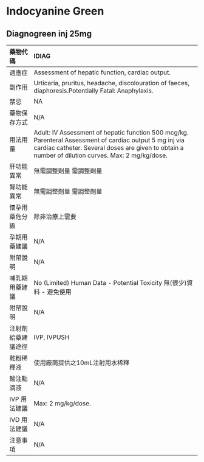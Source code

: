 # Indocyanine Green

## Diagnogreen inj 25mg

| 藥物代碼           | IDIAG                                                                                                                                                                                                         |
|:-------------------|:--------------------------------------------------------------------------------------------------------------------------------------------------------------------------------------------------------------|
| 適應症             | Assessment of hepatic function, cardiac output.                                                                                                                                                               |
| 副作用             | Urticaria, pruritus, headache, discolouration of faeces, diaphoresis.Potentially Fatal: Anaphylaxis.                                                                                                          |
| 禁忌               | NA                                                                                                                                                                                                            |
| 藥物保存方式       | N/A                                                                                                                                                                                                           |
| 用法用量           | Adult: IV Assessment of hepatic function 500 mcg/kg. Parenteral Assessment of cardiac output 5 mg inj via cardiac catheter. Several doses are given to obtain a number of dilution curves. Max: 2 mg/kg/dose. |
| 肝功能異常         | 無需調整劑量  需調整劑量                                                                                                                                                                                      |
| 腎功能異常         | 無需調整劑量  需調整劑量                                                                                                                                                                                      |
| 懷孕用藥危分級     | 除非治療上需要                                                                                                                                                                                                |
| 孕期用藥建議       | N/A                                                                                                                                                                                                           |
| 附帶說明           | N/A                                                                                                                                                                                                           |
| 哺乳期用藥建議     | No (Limited) Human Data - Potential Toxicity 無(很少)資料 - 避免使用                                                                                                                                          |
| 附帶說明           | N/A                                                                                                                                                                                                           |
| 注射劑給藥建議途徑 | IVP, IVPUSH                                                                                                                                                                                                   |
| 乾粉稀釋液         | 使用廠商提供之10mL注射用水稀釋                                                                                                                                                                                |
| 輸注點滴液         | N/A                                                                                                                                                                                                           |
| IVP 用法建議       | Max: 2 mg/kg/dose.                                                                                                                                                                                            |
| IVD 用法建議       | N/A                                                                                                                                                                                                           |
| 注意事項           | N/A                                                                                                                                                                                                           |

